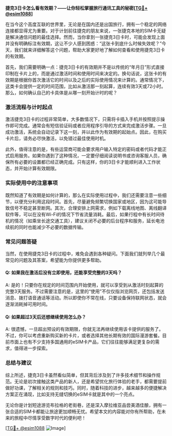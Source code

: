 **捷克3日卡怎么看有效期？——让你轻松掌握旅行通讯工具的秘密[[TG💪+ @esim1088](https://t.me/s/esim1088)]**

在当今这个高度互联的世界里，无论是在国内还是出国旅行，拥有一个稳定的网络连接都显得尤为重要。对于计划前往捷克的朋友来说，一张捷克本地的SIM卡无疑是解决通信问题的最佳选择。然而，当你拿到一张捷克3日卡时，可能会发现上面并没有明确标注有效期，这让不少人感到困惑：“这张卡到底什么时候失效呢？”今天，我们就来详细解答这个问题，帮助大家更好地了解如何查看和使用捷克3日卡的有效期。

首先，我们需要明确一点：捷克3日卡的有效期并不是以传统的“年月日”形式直接印制在卡片上的，而是通过激活时间和使用时间来决定的。换句话说，这张卡的有效期是根据你首次激活它的时间以及之后的实际使用情况来计算的。通常情况下，这类卡会提供一定的时间范围，比如从激活那一刻起算，连续有效3天或72小时。那么，如何确认自己的卡具体是从哪一刻开始计时的呢？

### **激活流程与计时起点**

激活捷克3日卡的过程非常简单，大多数情况下，只需将卡插入手机并按照提示操作即可完成。通常会有短信验证码或者应用程序引导的方式来完成激活步骤。一旦成功激活，系统会自动记录下这一刻，并以此作为有效期的起始点。因此，在购买卡片后，请务必尽快激活，以免错过最佳使用时机。

此外，值得注意的是，有些运营商可能会要求用户输入特定的密码或者代码才能正式启用服务。如果你遇到了这种情况，一定要仔细阅读说明书或咨询客服人员，确保所有必要的设置都已经正确完成。只有这样，你的3日卡才能顺利进入工作状态，并开始计算有效期限。

### **实际使用中的注意事项**

既然知道了有效期是如何计算的，那么在实际使用过程中，我们还需要注意一些细节，以便充分利用这段时间。首先，尽量避免频繁切换国家或地区，因为这可能导致信号不稳定甚至断网。其次，合理安排上网需求，例如下载离线地图、离线翻译软件等，可以在没有Wi-Fi的情况下节省流量消耗。最后，如果行程中有长时间待机的情况（如乘坐长途交通工具），建议关闭不必要的后台程序和服务，延长电池续航的同时也能减少不必要的数据传输。

### **常见问题答疑**

当然，在使用捷克3日卡的过程中，难免会遇到各种疑问。下面我们就列举几个最常见的问题及其答案，希望能为你提供更多帮助。

#### Q: 如果我在激活后没有立即使用，还能享受完整的3天吗？
A: 是的！只要你在规定的时间范围内开始使用，就可以享受到从激活时刻起算的完整3天服务。不过需要注意的是，这里的“使用”不仅仅指浏览网页，还包括发送消息、拨打语音通话等活动。所以即使你不常在线，只要设备保持联网状态，就会逐渐消耗掉可用时间。

#### Q: 如果超过3天后还想继续使用怎么办？
A: 很遗憾，一旦超出预设的有效期限，你就无法再继续使用该卡提供的服务了。不过，你可以考虑重新购买新的卡片，或者选择其他长期有效的国际漫游套餐。目前市面上也有不少支持多国通用的eSIM卡产品，它们往往能够满足更复杂的需求，值得进一步探索。

### **总结与建议**

综上所述，捷克3日卡虽然看似简单，但其背后涉及到了许多技术细节和操作规范。无论是初次接触这类产品的新人，还是希望优化旅行体验的老手，都需要提前做好功课，了解相关的规则和技巧。同时，随着科技的进步，越来越多的便捷解决方案正在涌现，比如支持无缝切换的eSIM卡就是其中的一个亮点。

无论你是计划短途游览布拉格的老街巷，还是深入摩拉维亚品尝美酒佳酿，拥有一张合适的SIM卡都能让旅途更加顺畅无忧。希望本文的内容能对你有所帮助，在未来的旅程中尽情享受数字时代的便利吧！

[[TG💪+ @esim1088](https://t.me/s/esim1088) ![Image](https://i.postimg.cc/4NQfJmqS/Snipaste-2025-05-13-00-14-12.png)]